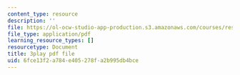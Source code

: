 ```yaml
---
content_type: resource
description: ''
file: https://ol-ocw-studio-app-production.s3.amazonaws.com/courses/res-ll-005-mathematics-of-big-data-and-machine-learning-january-iap-2020/6fce13f2a784e405278fa2b995db4bce_zkcj6JrhGy8.pdf
file_type: application/pdf
learning_resource_types: []
resourcetype: Document
title: 3play pdf file
uid: 6fce13f2-a784-e405-278f-a2b995db4bce
---
```

